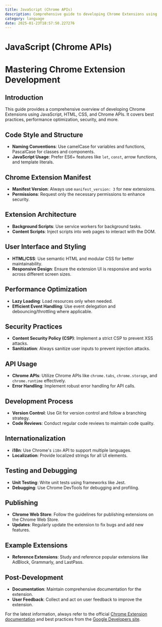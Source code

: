 ```yaml
---
title: JavaScript (Chrome APIs)
description: Comprehensive guide to developing Chrome Extensions using JavaScript, HTML, CSS, and Chrome APIs. Learn best practices, performance optimization, security, and more.
category: language
date: 2025-01-23T18:57:50.227276
---
```


# JavaScript (Chrome APIs)

# Mastering Chrome Extension Development

## Introduction
This guide provides a comprehensive overview of developing Chrome Extensions using JavaScript, HTML, CSS, and Chrome APIs. It covers best practices, performance optimization, security, and more.

## Code Style and Structure
- **Naming Conventions**: Use camelCase for variables and functions, PascalCase for classes and components.
- **JavaScript Usage**: Prefer ES6+ features like `let`, `const`, arrow functions, and template literals.

## Chrome Extension Manifest
- **Manifest Version**: Always use `manifest_version: 3` for new extensions.
- **Permissions**: Request only the necessary permissions to enhance security.

## Extension Architecture
- **Background Scripts**: Use service workers for background tasks.
- **Content Scripts**: Inject scripts into web pages to interact with the DOM.

## User Interface and Styling
- **HTML/CSS**: Use semantic HTML and modular CSS for better maintainability.
- **Responsive Design**: Ensure the extension UI is responsive and works across different screen sizes.

## Performance Optimization
- **Lazy Loading**: Load resources only when needed.
- **Efficient Event Handling**: Use event delegation and debouncing/throttling where applicable.

## Security Practices
- **Content Security Policy (CSP)**: Implement a strict CSP to prevent XSS attacks.
- **Sanitization**: Always sanitize user inputs to prevent injection attacks.

## API Usage
- **Chrome APIs**: Utilize Chrome APIs like `chrome.tabs`, `chrome.storage`, and `chrome.runtime` effectively.
- **Error Handling**: Implement robust error handling for API calls.

## Development Process
- **Version Control**: Use Git for version control and follow a branching strategy.
- **Code Reviews**: Conduct regular code reviews to maintain code quality.

## Internationalization
- **i18n**: Use Chrome's `i18n` API to support multiple languages.
- **Localization**: Provide localized strings for all UI elements.

## Testing and Debugging
- **Unit Testing**: Write unit tests using frameworks like Jest.
- **Debugging**: Use Chrome DevTools for debugging and profiling.

## Publishing
- **Chrome Web Store**: Follow the guidelines for publishing extensions on the Chrome Web Store.
- **Updates**: Regularly update the extension to fix bugs and add new features.

## Example Extensions
- **Reference Extensions**: Study and reference popular extensions like AdBlock, Grammarly, and LastPass.

## Post-Development
- **Documentation**: Maintain comprehensive documentation for the extension.
- **User Feedback**: Collect and act on user feedback to improve the extension.

For the latest information, always refer to the official [Chrome Extension documentation](https://developer.chrome.com/docs/extensions/) and best practices from the [Google Developers site](https://developers.google.com/web).
